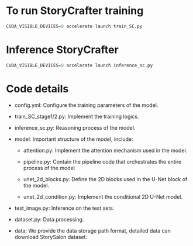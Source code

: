 #  To run StoryCrafter training

```python
CUDA_VISIBLE_DEVICES=0 accelerate launch train_SC.py
```

# Inference StoryCrafter

```python
CUDA_VISIBLE_DEVICES=0 accelerate launch inference_sc.py
```



# Code details

- config.yml: Configure the training parameters of the model.

- train_SC_stage1/2.py: Implement the training logics.

- inference_sc.py: Reasoning process of the model.

- model: Important structure of the model, include: 

  - attention.py: Implement the attention mechanism used in the model.

  - pipeline.py: Contain the pipeline code that orchestrates the entire process of the model

  - unet_2d_blocks.py: Define the 2D blocks used in the U-Net block of the model.

  - unet_2d_condition.py: Implement the conditional 2D U-Net model.

- test_image.py:  Inference on the test sets.

- dataset.py: Data processing.

- data: We provide the data storage path format, detailed data can download StorySalon dataset.
